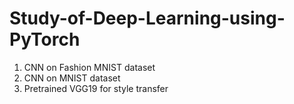 # Study-of-Deep-Learning-using-PyTorch

1. CNN on Fashion MNIST dataset
2. CNN on MNIST dataset
3. Pretrained VGG19 for style transfer 
